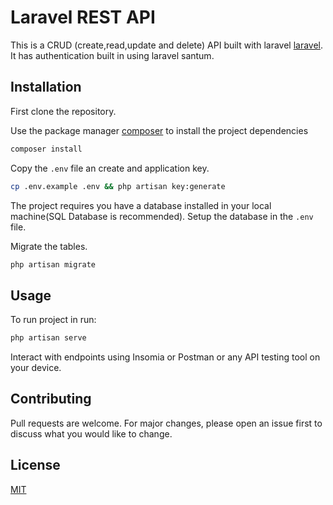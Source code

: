 
# Laravel REST API

This is a CRUD (create,read,update and delete) API built with laravel [laravel](https://laravel.com/). It has authentication built in using laravel santum.

## Installation

First clone the repository.

Use the package manager [composer](https://getcomposer.org/) to install the project dependencies

```bash
composer install
```

Copy the `.env` file an create and application key.

```bash
cp .env.example .env && php artisan key:generate
```

The project requires you have a database installed in your local machine(SQL Database is recommended).
Setup the database in the `.env` file.

Migrate the tables.

```bash
php artisan migrate
```

## Usage

To run project in run:

```bash
php artisan serve
```

Interact with endpoints using Insomia or Postman or any API testing tool on your device.

## Contributing

Pull requests are welcome. For major changes, please open an issue first to discuss what you would like to change.

## License

[MIT](https://choosealicense.com/licenses/mit/)
